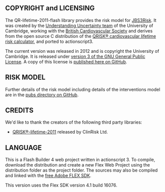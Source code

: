 COPYRIGHT and LICENSING
-----------------------
The QR-lifetime-2011-flash library provides the risk model for [JBS3Risk](https://github.com/BritCardSoc/JBS3Risk).
It was created by the [Understanding Uncertainty team](http://understandinguncertainty.org) of the University of Cambridge, 
working with the [British Cardiovascular Society](http://www.bcs.com) and derives from the open source C distribution of the [QRISK® cardiovascular lifetime risk calculator](http://qrisk.org/lifetime/index.php), and ported to actionscript3.

The current version was released in 2012 and is copyright the University of Cambridge. 
It is released under [version 3 of the GNU General Public License](http://www.gnu.org/licenses/gpl.html).
A copy of this license is [published here on GitHub](https://github.com/BritCardSoc/QR-lifetime-2011-flash/LICENSE).

RISK MODEL
----------	
Further details of the risk model including details of the interventions model are in the [pubs directory on GitHub](https://github.com/BritCardSoc/JBS3Risk).

CREDITS
-------
We'd like to thank the creators of the following third party libraries:

* 	[QRISK®-lifetime-2011](http://qrisk.org/lifetime/QRISK-lifetime-2011-opensource.v1.0.tgz) released by ClinRisk Ltd.

LANGUAGE
--------
This is a Flash Builder 4 web project written in actionscript 3. 
To compile, download the distribution and create a new Flex Web Project using the distribution folder as
the project folder. The sources may also be compiled and linked with the [free Adobe FLEX SDK](http://www.adobe.com/cfusion/entitlement/index.cfm?e=flex4sdk). 

This version uses the Flex SDK version 4.1 build 16076.

